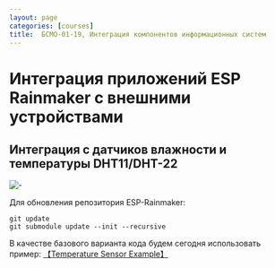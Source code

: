 ```yaml
---
layout: page
categories: [courses]
title:  БСМО-01-19, Интеграция компонентов информационных систем
---
```

# Интеграция приложений ESP Rainmaker с внешними устройствами

## Интеграция с датчиков влажности и температуры DHT11/DHT-22
![-](https://voltiq.ru/wp-content/uploads/dht11-dht22-and-dht21-3.jpg)

Для обновления репозитория ESP-Rainmaker:
```
git update
git submodule update --init --recursive
```

В качестве базового варианта кода будем сегодня использовать пример: 
[【Temperature Sensor Example】](https://github.com/espressif/esp-rainmaker/tree/master/examples/temperature_sensor)


